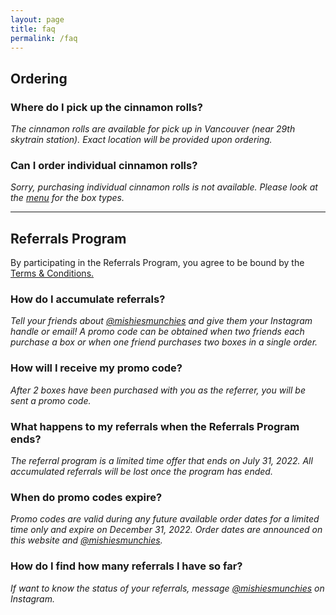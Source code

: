 ```yaml
---
layout: page
title: faq
permalink: /faq
---
```


## Ordering

### Where do I pick up the cinnamon rolls?
*The cinnamon rolls are available for pick up in Vancouver (near 29th skytrain station). Exact location will be provided upon ordering.*

### Can I order individual cinnamon rolls?
*Sorry, purchasing individual cinnamon rolls is not available. Please look at the [menu](menu) for the box types.*

--- 

## Referrals Program
By participating in the Referrals Program, you agree to be bound by the [Terms & Conditions.](terms)

### How do I accumulate referrals?
*Tell your friends about [@mishiesmunchies](https://www.instagram.com/mishiesmunchies/) and give them your Instagram handle or email! A promo code can be obtained when two friends each purchase a box or when one friend purchases two boxes in a single order.*

### How will I receive my promo code?
*After 2 boxes have been purchased with you as the referrer, you will be sent a promo code.*

### What happens to my referrals when the Referrals Program ends?
*The referral program is a limited time offer that ends on July 31, 2022. All accumulated referrals will be lost once the program has ended.*

### When do promo codes expire?
*Promo codes are valid during any future available order dates for a limited time only and expire on December 31, 2022. Order dates are announced on this website and [@mishiesmunchies](https://www.instagram.com/mishiesmunchies/).*

### How do I find how many referrals I have so far? 
*If want to know the status of your referrals, message [@mishiesmunchies](https://www.instagram.com/mishiesmunchies/) on Instagram.*

